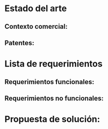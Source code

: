 # Estado del arte 
## Contexto comercial:






## Patentes:
# Lista de requerimientos 

## Requerimientos funcionales:




## Requerimientos no funcionales:



# Propuesta de solución:


